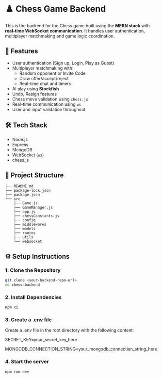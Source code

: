 # ♟️ Chess Game Backend

This is the backend for the Chess game built using the **MERN stack** with **real-time WebSocket communication**. It handles user authentication, multiplayer matchmaking and game logic coordination.

## 🚀 Features

- User authentication (Sign up, Login, Play as Guest)
- Multiplayer matchmaking with:
  - Random opponent or Invite Code
  - Draw offer/accept/reject
  - Real-time chat and timers
- AI play using **Stockfish**
- Undo, Resign features
- Chess move validation using `chess.js`
- Real-time communication using `ws`
- User and input validation throughout

## 🛠️ Tech Stack

- Node.js
- Express
- MongoDB
- WebSocket (`ws`)
- chess.js

## 📁 Project Structure
```
├── README.md
├── package-lock.json
├── package.json
└── src
    ├── Game.js
    ├── GameManager.js
    ├── app.js
    ├── chessConstants.js
    ├── config
    ├── middlewares
    ├── models
    ├── routes
    ├── utils
    └── websocket
```


## ⚙️ Setup Instructions

### 1. Clone the Repository

```bash
git clone <your-backend-repo-url>
cd chess-backend
```

### 2. Install Dependencies
```bash
npm ci
```

### 3. Create a .env file
Create a .env file in the root directory with the following content:

SECRET_KEY=your_secret_key_here

MONGODB_CONNECTION_STRING=your_mongodb_connection_string_here

### 4. Start the server
```bash
npm run dev
```